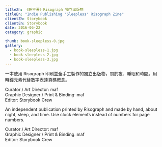 ```yaml
---
titleZh: 《睡不著》Risograph 獨立出版物
titleEn: "Indie Publishing 'Sleepless' Risograph Zine"
clientZh: Storybook
clientEn: Storybook
date: 2016-06-22
category: graphic

thumb: book-sleepless-0.jpg
gallery:
  - book-sleepless-1.jpg
  - book-sleepless-2.jpg
  - book-sleepless-3.jpg
---
```


一本使用 Risograph 印刷並全手工製作的獨立出版物，關於夜、睡眠和時間。用時鐘元素代替數字表達頁碼概念。

Curator / Art Director: maf<br/>
Graphic Designer / Print & Binding: maf<br/>
Editor: Storybook Crew

<!-- lang -->

An independent publication printed by Risograph and made by hand, about night, sleep, and time. Use clock elements instead of numbers for page numbers.

Curator / Art Director: maf<br/>
Graphic Designer / Print & Binding: maf<br/>
Editor: Storybook Crew
